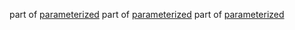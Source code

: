 part of [parameterized](https://github.com/foresterre/parameterized)
part of [parameterized](https://github.com/foresterre/parameterized)
part of [parameterized](https://github.com/foresterre/parameterized)

